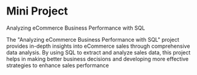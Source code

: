 # Mini Project
Analyzing eCommerce Business Performance with SQL

The "Analyzing eCommerce Business Performance with SQL" project provides in-depth insights into eCommerce sales through comprehensive data analysis. By using SQL to extract and analyze sales data, this project helps in making better business decisions and developing more effective strategies to enhance sales performance
